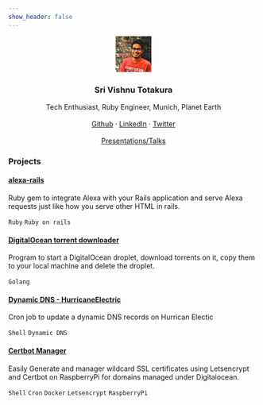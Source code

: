 ```yaml
---
show_header: false
---
```


<p align="center">
  <a href="https://srivishnu.totakura.in">
    <img src="assets/images/sri-vishnu-totakura.jpg" alt="Sri Vishnu Totakura" width="72" height="72">
  </a>
</p>

<h3 align="center">Sri Vishnu Totakura</h3>

<p align="center">
  Tech Enthusiast, Ruby Engineer, Munich, Planet Earth
  <br>
  <br>
  <a href="https://github.com/tsrivishnu">Github</a>
  ·
  <a href="https://www.linkedin.com/in/tsrivishnu/">LinkedIn</a>
  ·
  <a href="https://twitter.com/tsrivishnu">Twitter</a>
  <br/>
  <br/>
  <a href="/presentations">Presentations/Talks</a>
</p>

### Projects

#### [alexa-rails](https://github.com/tsrivishnu/alexa-rails)

Ruby gem to integrate Alexa with your Rails application and serve Alexa
requests just like how you serve other HTML in rails.

`Ruby` `Ruby on rails`

#### [DigitalOcean torrent downloader](https://github.com/tsrivishnu/DO-torrent-downloader)

Program to start a DigitalOcean droplet, download torrents on it, copy them to your local machine and delete the droplet.

`Golang`

#### [Dynamic DNS - HurricaneElectric](https://github.com/tsrivishnu/dynamic-dns-he)

Cron job to update a dynamic DNS records on Hurrican Electic

`Shell` `Dynamic DNS`


####  [Certbot Manager](https://github.com/tsrivishnu/rpi-certbot-manager)

Easily Generate and manager wildcard SSL certificates using Letsencrypt and Certbot on RaspberryPi for domains managed under Digitalocean.

`Shell` `Cron` `Docker` `Letsencrypt` `RaspberryPi`
